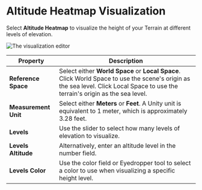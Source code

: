 # Altitude Heatmap Visualization

Select **Altitude Heatmap** to visualize the height of your Terrain at different levels of elevation. 

![The visualization editor](images/4-41-toolbox-heatmap-01.png)

| **Property**         | **Description**                                              |
| -------------------- | ------------------------------------------------------------ |
| **Reference Space**  | Select either **World Space** or **Local Space**. Click World Space to use the scene's origin as the sea level. Click Local Space to use the terrain's origin as the sea level. |
| **Measurement Unit** | Select either **Meters** or **Feet**. A Unity unit is equivalent to 1 meter, which is approximately 3.28 feet. |
| **Levels**           | Use the slider to select how many levels of elevation to visualize. |
| **Levels Altitude**  | Alternatively, enter an altitude level in the number field.  |
| **Levels Color**     | Use the color field or Eyedropper tool to select a color to use when visualizing a specific height level. |
